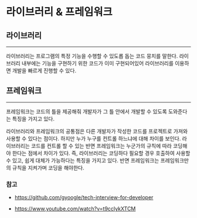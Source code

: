 # 라이브러리 & 프레임워크

## 라이브러리

---

라이브러리는 프로그램의 특정 기능을 수행할 수 있도롭 돕는 코드 뭉치를 말한다. 라이브러리 내부에는 기능을 구현하기 위한 코드가 이미 구현되어있어 라이브러리를 이용하면 개발을 빠르게 진행할 수 있다.

## 프레임워크

---

프레임워크는 코드의 틀을 제공해줘 개발자가 그 틀 안에서 개발할 수 있도록 도와준다는 특징을 가지고 있다.

라이브러리와 프레임워크의 공통점은 다른 개발자가 작성한 코드를 프로젝트로 가져와 사용할 수 있다는 점이다. 하지만 누가 누구를 컨트롤 하느냐에 대해 차이를 보인다. 라이브러리는 코드를 컨트롤 할 수 있는 반면 프레임워크는 누군가의 규칙에 따라 코딩해야 한다는 점에서 차이가 있다. 즉, 라이브러리는 코딩하다 필요할 경우 호출하여 사용할 수 있고, 쉽게 대체가 가능하다는 특징을 가지고 있다. 반면 프레임워크는 프레임워크만의 규칙을 지켜가며 코딩을 해야한다.

### 참고

- https://github.com/gyoogle/tech-interview-for-developer

- https://www.youtube.com/watch?v=t9ccIykXTCM
